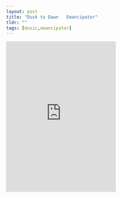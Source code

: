 ```yaml
---
layout: post
title: "Dusk to Dawn   Emancipator"
tldr: ""
tags: [music,emancipator]
---
```


<iframe width="300" height="410" style="position: relative; display: block; width: 300px; height: 410px;" src="http://bandcamp.com/EmbeddedPlayer/v=2/album=2402931004/size=grande3/bgcol=FFFFFF/linkcol=4285BB/" allowtransparency="true" frameborder="0"><a href="http://locirecords.bandcamp.com/album/dusk-to-dawn">Dusk to Dawn by Emancipator</a></iframe>

